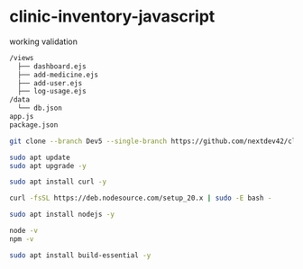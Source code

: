 # clinic-inventory-javascript
working validation 

```bash
/views
  ├── dashboard.ejs
  ├── add-medicine.ejs
  ├── add-user.ejs
  ├── log-usage.ejs
/data
  └── db.json
app.js
package.json
```


```bash
git clone --branch Dev5 --single-branch https://github.com/nextdev42/clinic-inventory-javascript.git
```

```bash
sudo apt update
sudo apt upgrade -y
```

```bash
sudo apt install curl -y
```

```bash
curl -fsSL https://deb.nodesource.com/setup_20.x | sudo -E bash -
```

```bash
sudo apt install nodejs -y
```

```bash
node -v
npm -v
```

```bash
sudo apt install build-essential -y
```

